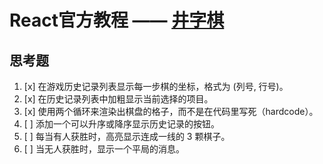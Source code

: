 # React官方教程 —— [井字棋](https://react.docschina.org/tutorial/tutorial.html)

## 思考题

1. [x] 在游戏历史记录列表显示每一步棋的坐标，格式为 (列号, 行号)。
1. [x] 在历史记录列表中加粗显示当前选择的项目。
1. [x] 使用两个循环来渲染出棋盘的格子，而不是在代码里写死（hardcode）。
1. [ ] 添加一个可以升序或降序显示历史记录的按钮。
1. [ ] 每当有人获胜时，高亮显示连成一线的 3 颗棋子。
1. [ ] 当无人获胜时，显示一个平局的消息。